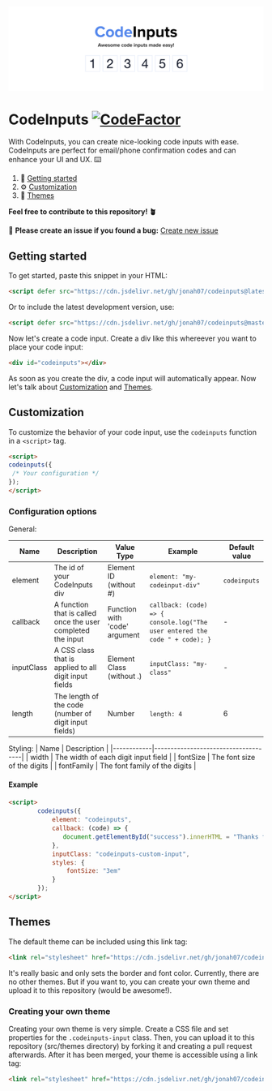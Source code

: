 
<p align="center"><img align="center" src="https://github.com/jonah07/codeinputs/blob/a2972e03802df47872b2d45dfe2d4ed46b790408/media/codeinputs%20header.svg"></p>

# CodeInputs [![CodeFactor](https://www.codefactor.io/repository/github/jonah07/codeinputs/badge/main)](https://www.codefactor.io/repository/github/jonah07/codeinputs/overview/main)
With CodeInputs, you can create nice-looking code inputs with ease. CodeInputs are perfect for email/phone confirmation codes and can enhance your UI and UX. ⌨️

1. 👋 [Getting started](#getting-started)
2. ⚙️ [Customization](#customization)
3. 🎨 [Themes](#themes)

**Feel free to contribute to this repository! 🪴**

🐛 **Please create an issue if you found a bug:** [Create new issue](https://github.com/jonah07/codeinputs/issues/new)

## Getting started

To get started, paste this snippet in your HTML:

```html
<script defer src="https://cdn.jsdelivr.net/gh/jonah07/codeinputs@latest/minified/client.js"></script>
```

Or to include the latest development version, use:
```html
<script defer src="https://cdn.jsdelivr.net/gh/jonah07/codeinputs@master/minified/client.js"></script>
```

Now let's create a code input. Create a div like this whereever you want to place your code input:

```html
<div id="codeinputs"></div>
```

As soon as you create the div, a code input will automatically appear. Now let's talk about [Customization](#customization) and [Themes](#themes).

## Customization

To customize the behavior of your code input, use the ``codeinputs`` function in a ``<script>`` tag.
```html
<script>
codeinputs({
 /* Your configuration */
}); 
</script>
```
### Configuration options

General:

| Name       | Description                                                 | Value Type                    | Example                                                                             | Default value  |
|------------|-------------------------------------------------------------|-------------------------------|-------------------------------------------------------------------------------------|----------------|
| element    | The id of your CodeInputs div                               | Element ID (without #)        | ``element: "my-codeinput-div"``                                                     | ``codeinputs`` |
| callback   | A function that is called once the user completed the input | Function with 'code' argument | ``` callback: (code) => {   console.log("The user entered the code " + code); } ``` | -              |
| inputClass | A CSS class that is applied to all digit input fields       | Element Class (without .)     | ``inputClass: "my-class"``                                                          | -              |
| length     | The length of the code (number of digit input fields)       | Number                        | ``length: 4``                                                                       | 6              |

Styling:
| Name       | Description                         |
|------------|-------------------------------------|
| width      | The width of each digit input field |
| fontSize   | The font size of the digits         |
| fontFamily | The font family of the digits       |

#### Example
```html
<script>
        codeinputs({
            element: "codeinputs",
            callback: (code) => {
               document.getElementById("success").innerHTML = "Thanks for entering a code! You entered: " + code;
            },
            inputClass: "codeinputs-custom-input",
            styles: {
                fontSize: "3em" 
            }
        });
</script>
```

## Themes

The default theme can be included using this link tag:

```html
<link rel="stylesheet" href="https://cdn.jsdelivr.net/gh/jonah07/codeinputs@latest/minified/default.css">
```

It's really basic and only sets the border and font color. Currently, there are no other themes. But if you want to, you can create your own theme and upload it to this repository (would be awesome!).

### Creating your own theme
Creating your own theme is very simple. Create a CSS file and set properties for the ``.codeinputs-input`` class. Then, you can upload it to this repository (src/themes directory) by forking it and creating a pull request afterwards. After it has been merged, your theme is accessible using a link tag:

```html
<link rel="stylesheet" href="https://cdn.jsdelivr.net/gh/jonah07/codeinputs@master/minified/YOUR THEME NAME.css">
```
